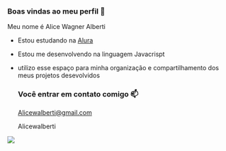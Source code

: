 ### Boas vindas ao meu perfil  💙

Meu nome é Alice Wagner Alberti

- Estou estudando na [Alura](https://www.alura.com.br)
- Estou me desenvolvendo na linguagem Javacrispt
- utilizo esse espaço para minha organização e compartilhamento dos meus projetos desevolvidos

  ### Você entrar em contato comigo 📫

  Alicewalberti@gmail.com
  
  Alicewalberti

![](https://media.tenor.com/WGBSVTFQIvcAAAAC/harry-styles-cheeky.gif)
